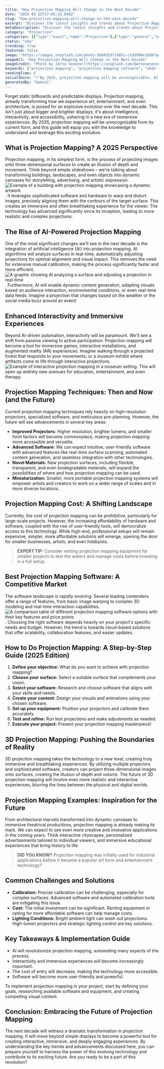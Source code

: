 ```yaml
---
title: "How Projection Mapping Will Change in the Next Decade"
date: "2025-03-25T17:05:32.036Z"
slug: "how-projection-mapping-will-change-in-the-next-decade"
excerpt: "Discover the latest insights and trends about Projection Mapping. This comprehensive guide covers everything you need to know about Projection Mapping in 2025."
metaDescription: "Discover the latest insights and trends about Projection Mapping. This comprehensive guide covers everything you need to know about Projection Mapping in 2..."
category: "Projection"
categories: [{"type":"exact","name":"Projection"},{"type":"general","name":"Digital Arts"},{"type":"medium","name":"Interactive Design"},{"type":"specific","name":"3D Modeling"},{"type":"niche","name":"Texture Mapping"}]
status: "new"
trending: true
featured: false
image: "https://images.unsplash.com/photo-1604355714851-c1d5990e1696?q=85&w=1200&fit=max&fm=webp&auto=compress"
imageAlt: "How Projection Mapping Will Change in the Next Decade"
imageCredit: "Photo by [Arno Senoner](https://unsplash.com/@arnosenoner) on Unsplash"
keywords: ["projection mapping", "projection mapping software", "what is projection mapping", "projection mapping examples", "projection mapping cost", "how to do projection mapping", "3d projection mapping", "projection mapping techniques", "best projection mapping software", "buy projection mapping equipment"]
readingTime: 6
socialShare: "\"By 2035, projection mapping will be unrecognizable. AI, interactivity, and accessibility will redefine how we experience art, entertainment, and the world around us.\""
generatedBy: "Gemini"
---
```




Forget static billboards and predictable displays.  Projection mapping, already transforming how we experience art, entertainment, and even architecture, is poised for an explosive evolution over the next decade.  This isn't just about bigger and brighter displays; it's about intelligence, interactivity, and accessibility, ushering in a new era of immersive experiences.  By 2035, projection mapping will be unrecognizable from its current form, and this guide will equip you with the knowledge to understand and leverage this exciting evolution.

## What is Projection Mapping? A 2025 Perspective

Projection mapping, in its simplest form, is the process of projecting images onto three-dimensional surfaces to create an illusion of depth and movement.  Think beyond simple slideshows – we're talking about transforming buildings, landscapes, and even objects into dynamic canvases for storytelling, advertising, and artistic expression. ![Example of a building with projection mapping showcasing a dynamic artwork](https://images.unsplash.com/photo-1556173251-cab2c1e8abe2?q=85&w=1200&fit=max&fm=webp&auto=compress).  It leverages sophisticated software and hardware to warp and distort images, precisely aligning them with the contours of the target surface. This creates an immersive and often breathtaking experience for the viewer.  The technology has advanced significantly since its inception, leading to more realistic and complex projections.

## The Rise of AI-Powered Projection Mapping

One of the most significant changes we'll see in the next decade is the integration of artificial intelligence (AI) into projection mapping. AI algorithms will analyze surfaces in real-time, automatically adjusting projections for optimal alignment and visual impact.  This removes the need for extensive manual calibration, making the process significantly faster and more efficient.  ![A graphic showing AI analyzing a surface and adjusting a projection in real-time](https://images.unsplash.com/photo-1584202257553-4c07e497b675?q=85&w=1200&fit=max&fm=webp&auto=compress).  Furthermore, AI will enable dynamic content generation, adapting visuals based on audience interaction, environmental conditions, or even real-time data feeds. Imagine a projection that changes based on the weather or the social media buzz around an event!

## Enhanced Interactivity and Immersive Experiences

Beyond AI-driven automation, interactivity will be paramount.  We'll see a shift from passive viewing to active participation. Projection mapping will become a tool for immersive games, interactive installations, and augmented reality (AR) experiences. Imagine walking through a projected forest that responds to your movements, or a museum exhibit where artifacts come to life through interactive projections. ![Example of interactive projection mapping in a museum setting](https://images.unsplash.com/photo-1608324999060-8124a3b922b9?q=85&w=1200&fit=max&fm=webp&auto=compress).  This will open up entirely new avenues for education, entertainment, and even therapy.

## Projection Mapping Techniques: Then and Now (and the Future)

Current projection mapping techniques rely heavily on high-resolution projectors, specialized software, and meticulous pre-planning.  However, the future will see advancements in several key areas:

* **Improved Projectors:** Higher resolution, brighter lumens, and smaller form factors will become commonplace, making projection mapping more accessible and versatile.
* **Advanced Software:**  We can expect intuitive, user-friendly software with advanced features like real-time surface scanning, automated content generation, and seamless integration with other technologies.
* **Novel Materials:**  New projection surfaces, including flexible, transparent, and even biodegradable materials, will expand the possibilities of where and how projection mapping can be used.
* **Miniaturization:**  Smaller, more portable projection mapping systems will empower artists and creators to work on a wider range of scales and in more diverse locations.

## Projection Mapping Cost: A Shifting Landscape

Currently, the cost of projection mapping can be prohibitive, particularly for large-scale projects.  However, the increasing affordability of hardware and software, coupled with the rise of user-friendly tools, will democratize access to this technology.  While high-end, professional setups will remain expensive, simpler, more affordable solutions will emerge, opening the door for smaller businesses, artists, and even hobbyists.

> **EXPERT TIP:**  Consider renting projection mapping equipment for smaller projects to test the waters and manage costs before investing in a full setup.

## Best Projection Mapping Software: A Competitive Market

The software landscape is rapidly evolving.  Several leading contenders offer a range of features, from basic image warping to complex 3D modeling and real-time interaction capabilities.  ![A comparison table of different projection mapping software options with their key features and price points](https://images.unsplash.com/photo-1604355714851-c1d5990e1696?q=85&w=1200&fit=max&fm=webp&auto=compress).  Choosing the right software depends heavily on your project's specific needs and budget.  However, the trend is towards cloud-based solutions that offer scalability, collaboration features, and easier updates.

## How to Do Projection Mapping: A Step-by-Step Guide (2025 Edition)

1. **Define your objective:** What do you want to achieve with projection mapping?
2. **Choose your surface:** Select a suitable surface that complements your vision.
3. **Select your software:** Research and choose software that aligns with your skills and needs.
4. **Create your content:** Design your visuals and animations using your chosen software.
5. **Set up your equipment:** Position your projectors and calibrate them accurately.
6. **Test and refine:** Run test projections and make adjustments as needed.
7. **Execute your project:** Present your projection mapping masterpiece!

## 3D Projection Mapping: Pushing the Boundaries of Reality

3D projection mapping takes the technology to a new level, creating truly immersive and breathtaking experiences. By utilizing multiple projectors and sophisticated software, creators can project three-dimensional images onto surfaces, creating the illusion of depth and volume. The future of 3D projection mapping will involve even more realistic and interactive experiences, blurring the lines between the physical and digital worlds.

## Projection Mapping Examples: Inspiration for the Future

From architectural marvels transformed into dynamic canvases to immersive theatrical productions, projection mapping is already making its mark. We can expect to see even more creative and innovative applications in the coming years. Think interactive cityscapes, personalized advertisements tailored to individual viewers, and immersive educational experiences that bring history to life.

> **DID YOU KNOW?**  Projection mapping was initially used for industrial applications before it became a popular art form and entertainment technology?

## Common Challenges and Solutions

* **Calibration:**  Precise calibration can be challenging, especially for complex surfaces.  Advanced software and automated calibration tools are mitigating this issue.
* **Cost:**  The initial investment can be significant.  Renting equipment or opting for more affordable software can help manage costs.
* **Lighting Conditions:**  Bright ambient light can wash out projections.  High-lumen projectors and strategic lighting control are key solutions.

## Key Takeaways & Implementation Guide

* AI will revolutionize projection mapping, automating many aspects of the process.
* Interactivity and immersive experiences will become increasingly important.
* The cost of entry will decrease, making the technology more accessible.
* Software will become more user-friendly and powerful.

To implement projection mapping in your project, start by defining your goals, researching available software and equipment, and creating compelling visual content.

## Conclusion: Embracing the Future of Projection Mapping

The next decade will witness a dramatic transformation in projection mapping.  It will move beyond simple displays to become a powerful tool for creating interactive, immersive, and deeply engaging experiences.  By understanding the key trends and advancements discussed here, you can prepare yourself to harness the power of this evolving technology and contribute to its exciting future.  Are you ready to be a part of this revolution?

